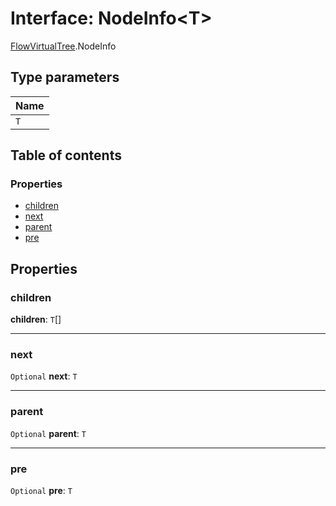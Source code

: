 # Interface: NodeInfo\<T>

[FlowVirtualTree](/auto-docs/document/modules/FlowVirtualTree.md).NodeInfo

## Type parameters

| Name |
| :------ |
| `T` |

## Table of contents

### Properties

* [children](/auto-docs/document/interfaces/FlowVirtualTree.NodeInfo.md#children)
* [next](/auto-docs/document/interfaces/FlowVirtualTree.NodeInfo.md#next)
* [parent](/auto-docs/document/interfaces/FlowVirtualTree.NodeInfo.md#parent)
* [pre](/auto-docs/document/interfaces/FlowVirtualTree.NodeInfo.md#pre)

## Properties

### children

**children**: `T`\[]

***

### next

`Optional` **next**: `T`

***

### parent

`Optional` **parent**: `T`

***

### pre

`Optional` **pre**: `T`
